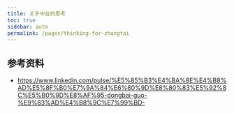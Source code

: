 ```yaml
---
title: 关于中台的思考
toc: true
sidebar: auto
permalink: /pages/thinking-for-zhongtai
---
```


## 参考资料

- https://www.linkedin.com/pulse/%E5%85%B3%E4%BA%8E%E4%B8%AD%E5%8F%B0%E7%9A%84%E6%80%9D%E8%80%83%E5%92%8C%E5%B0%9D%E8%AF%95-dongbai-guo-%E9%83%AD%E4%B8%9C%E7%99%BD-


